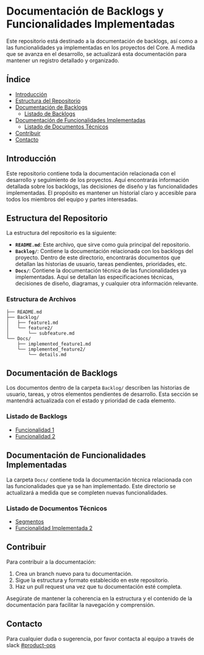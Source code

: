 
# Documentación de Backlogs y Funcionalidades Implementadas

Este repositorio está destinado a la documentación de backlogs, así como a las funcionalidades ya implementadas en los proyectos del Core. A medida que se avanza en el desarrollo, se actualizará esta documentación para mantener un registro detallado y organizado.

## Índice

- [Introducción](#introducción)
- [Estructura del Repositorio](#estructura-del-repositorio)
- [Documentación de Backlogs](#documentación-de-backlogs)
  - [Listado de Backlogs](#listado-de-backlogs)
- [Documentación de Funcionalidades Implementadas](#documentación-de-funcionalidades-implementadas)
  - [Listado de Documentos Técnicos](#listado-de-documentos-técnicos)
- [Contribuir](#contribuir)
- [Contacto](#contacto)

## Introducción

Este repositorio contiene toda la documentación relacionada con el desarrollo y seguimiento de los proyectos. Aquí encontrarás información detallada sobre los backlogs, las decisiones de diseño y las funcionalidades implementadas. El propósito es mantener un historial claro y accesible para todos los miembros del equipo y partes interesadas.

## Estructura del Repositorio

La estructura del repositorio es la siguiente:

- **`README.md`**: Este archivo, que sirve como guía principal del repositorio.
- **`Backlog/`**: Contiene la documentación relacionada con los backlogs del proyecto. Dentro de este directorio, encontrarás documentos que detallan las historias de usuario, tareas pendientes, prioridades, etc.
- **`Docs/`**: Contiene la documentación técnica de las funcionalidades ya implementadas. Aquí se detallan las especificaciones técnicas, decisiones de diseño, diagramas, y cualquier otra información relevante.

### Estructura de Archivos

```
├── README.md
├── Backlog/
│   ├── feature1.md
│   └── feature2/
│       └── subfeature.md
└── Docs/
    ├── implemented_feature1.md
    └── implemented_feature2/
        └── details.md
```

## Documentación de Backlogs

Los documentos dentro de la carpeta `Backlog/` describen las historias de usuario, tareas, y otros elementos pendientes de desarrollo. Esta sección se mantendrá actualizada con el estado y prioridad de cada elemento.

### Listado de Backlogs

- [Funcionalidad 1](Backlog/feature1.md)
- [Funcionalidad 2](Backlog/feature2/subfeature.md)

## Documentación de Funcionalidades Implementadas

La carpeta `Docs/` contiene toda la documentación técnica relacionada con las funcionalidades que ya se han implementado. Este directorio se actualizará a medida que se completen nuevas funcionalidades.

### Listado de Documentos Técnicos


- [Segmentos](Docs/Segments/funcionamiento_segmentos.md)
- [Funcionalidad Implementada 2](Docs/implemented_feature2/details.md)

## Contribuir

Para contribuir a la documentación:

1. Crea un branch nuevo para tu documentación.
2. Sigue la estructura y formato establecido en este repositorio.
3. Haz un pull request una vez que tu documentación esté completa.

Asegúrate de mantener la coherencia en la estructura y el contenido de la documentación para facilitar la navegación y comprensión.

## Contacto

Para cualquier duda o sugerencia, por favor contacta al equipo a través de slack [#product-ops](https://rankmiteam.slack.com/archives/C055V1FEK6X)
